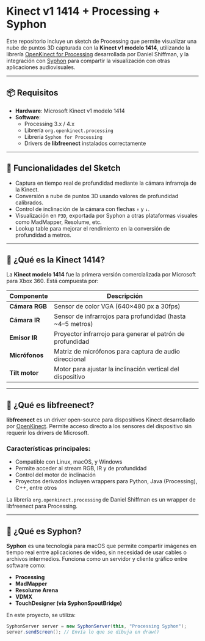 # Kinect v1 1414 + Processing + Syphon

Este repositorio incluye un sketch de Processing que permite visualizar una nube de puntos 3D capturada con la **Kinect v1 modelo 1414**, utilizando la librería [OpenKinect for Processing](https://github.com/shiffman/OpenKinect-for-Processing) desarrollada por Daniel Shiffman, y la integración con [Syphon](https://syphon.v002.info/) para compartir la visualización con otras aplicaciones audiovisuales.

---

## 📦 Requisitos

- **Hardware**: Microsoft Kinect v1 modelo 1414  
- **Software**:  
  - Processing 3.x / 4.x
  - Librería `org.openkinect.processing`  
  - Librería `Syphon for Processing`  
  - Drivers de **libfreenect** instalados correctamente

---

## 🎯 Funcionalidades del Sketch

- Captura en tiempo real de profundidad mediante la cámara infrarroja de la Kinect.
- Conversión a nube de puntos 3D usando valores de profundidad calibrados.
- Control de inclinación de la cámara con flechas `↑` y `↓`.
- Visualización en `P3D`, exportada por Syphon a otras plataformas visuales como MadMapper, Resolume, etc.
- Lookup table para mejorar el rendimiento en la conversión de profundidad a metros.

---

## 🎥 ¿Qué es la Kinect 1414?

La **Kinect modelo 1414** fue la primera versión comercializada por Microsoft para Xbox 360. Está compuesta por:

| Componente        | Descripción |
|------------------|-------------|
| **Cámara RGB**   | Sensor de color VGA (640×480 px a 30fps) |
| **Cámara IR**    | Sensor de infrarrojos para profundidad (hasta ~4–5 metros) |
| **Emisor IR**    | Proyector infrarrojo para generar el patrón de profundidad |
| **Micrófonos**   | Matriz de micrófonos para captura de audio direccional |
| **Tilt motor**   | Motor para ajustar la inclinación vertical del dispositivo |

---

## 🧠 ¿Qué es libfreenect?

**libfreenect** es un driver open-source para dispositivos Kinect desarrollado por [OpenKinect](https://openkinect.org/wiki/Main_Page). Permite acceso directo a los sensores del dispositivo sin requerir los drivers de Microsoft.

### Características principales:

- Compatible con Linux, macOS, y Windows
- Permite acceder al stream RGB, IR y de profundidad
- Control del motor de inclinación
- Proyectos derivados incluyen wrappers para Python, Java (Processing), C++, entre otros

La librería `org.openkinect.processing` de Daniel Shiffman es un wrapper de libfreenect para Processing.

---

## 🔄 ¿Qué es Syphon?

**Syphon** es una tecnología para macOS que permite compartir imágenes en tiempo real entre aplicaciones de video, sin necesidad de usar cables o archivos intermedios. Funciona como un servidor y cliente gráfico entre software como:

- **Processing**
- **MadMapper**
- **Resolume Arena**
- **VDMX**
- **TouchDesigner (vía SyphonSpoutBridge)**

En este proyecto, se utiliza:

```java
SyphonServer server = new SyphonServer(this, "Processing Syphon");
server.sendScreen(); // Envía lo que se dibuja en draw()
